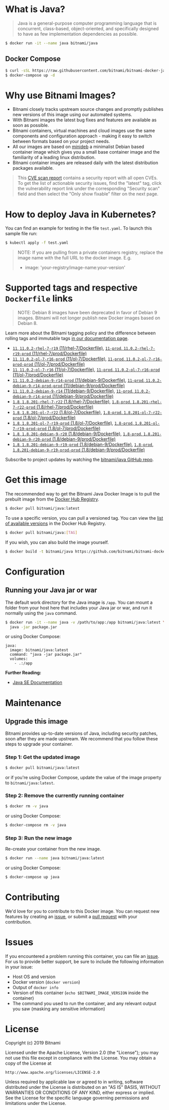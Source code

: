 # What is Java?

> Java is a general-purpose computer programming language that is concurrent, class-based, object-oriented, and specifically designed to have as few implementation dependencies as possible.

```bash
$ docker run -it --name java bitnami/java
```

## Docker Compose

```bash
$ curl -sSL https://raw.githubusercontent.com/bitnami/bitnami-docker-java/master/docker-compose.yml > docker-compose.yml
$ docker-compose up -d
```

# Why use Bitnami Images?

* Bitnami closely tracks upstream source changes and promptly publishes new versions of this image using our automated systems.
* With Bitnami images the latest bug fixes and features are available as soon as possible.
* Bitnami containers, virtual machines and cloud images use the same components and configuration approach - making it easy to switch between formats based on your project needs.
* All our images are based on [minideb](https://github.com/bitnami/minideb) a minimalist Debian based container image which gives you a small base container image and the familiarity of a leading linux distribution.
* Bitnami container images are released daily with the latest distribution packages available.


> This [CVE scan report](https://quay.io/repository/bitnami/java?tab=tags) contains a security report with all open CVEs. To get the list of actionable security issues, find the "latest" tag, click the vulnerability report link under the corresponding "Security scan" field and then select the "Only show fixable" filter on the next page.

# How to deploy Java in Kubernetes?

You can find an example for testing in the file `test.yaml`. To launch this sample file run:

```bash
$ kubectl apply -f test.yaml
```

> NOTE: If you are pulling from a private containers registry, replace the image name with the full URL to the docker image. E.g.
>
> - image: 'your-registry/image-name:your-version'

# Supported tags and respective `Dockerfile` links

> NOTE: Debian 8 images have been deprecated in favor of Debian 9 images. Bitnami will not longer publish new Docker images based on Debian 8.

Learn more about the Bitnami tagging policy and the difference between rolling tags and immutable tags [in our documentation page](https://docs.bitnami.com/containers/how-to/understand-rolling-tags-containers/).


- [`11`, `11.0.2-rhel-7-r19` (11/rhel-7/Dockerfile)](https://github.com/bitnami/bitnami-docker-java/blob/11.0.2-rhel-7-r19/11/rhel-7/Dockerfile), [`11-prod`, `11.0.2-rhel-7-r19-prod` (11/rhel-7/prod/Dockerfile)](https://github.com/bitnami/bitnami-docker-java/blob/11.0.2-rhel-7-r19/11/rhel-7/prod/Dockerfile)
- [`11`, `11.0.2-ol-7-r16-prod` (11/ol-7/Dockerfile)](https://github.com/bitnami/bitnami-docker-java/blob/11.0.2-ol-7-r16-prod/11/ol-7/Dockerfile), [`11-prod`, `11.0.2-ol-7-r16-prod-prod` (11/ol-7/prod/Dockerfile)](https://github.com/bitnami/bitnami-docker-java/blob/11.0.2-ol-7-r16-prod/11/ol-7/prod/Dockerfile)
- [`11`, `11.0.2-ol-7-r16` (11/ol-7/Dockerfile)](https://github.com/bitnami/bitnami-docker-java/blob/11.0.2-ol-7-r16/11/ol-7/Dockerfile), [`11-prod`, `11.0.2-ol-7-r16-prod` (11/ol-7/prod/Dockerfile)](https://github.com/bitnami/bitnami-docker-java/blob/11.0.2-ol-7-r16/11/ol-7/prod/Dockerfile)
- [`11`, `11.0.2-debian-9-r14-prod` (11/debian-9/Dockerfile)](https://github.com/bitnami/bitnami-docker-java/blob/11.0.2-debian-9-r14-prod/11/debian-9/Dockerfile), [`11-prod`, `11.0.2-debian-9-r14-prod-prod` (11/debian-9/prod/Dockerfile)](https://github.com/bitnami/bitnami-docker-java/blob/11.0.2-debian-9-r14-prod/11/debian-9/prod/Dockerfile)
- [`11`, `11.0.2-debian-9-r14` (11/debian-9/Dockerfile)](https://github.com/bitnami/bitnami-docker-java/blob/11.0.2-debian-9-r14/11/debian-9/Dockerfile), [`11-prod`, `11.0.2-debian-9-r14-prod` (11/debian-9/prod/Dockerfile)](https://github.com/bitnami/bitnami-docker-java/blob/11.0.2-debian-9-r14/11/debian-9/prod/Dockerfile)
- [`1.8`, `1.8.201-rhel-7-r22` (1.8/rhel-7/Dockerfile)](https://github.com/bitnami/bitnami-docker-java/blob/1.8.201-rhel-7-r22/1.8/rhel-7/Dockerfile), [`1.8-prod`, `1.8.201-rhel-7-r22-prod` (1.8/rhel-7/prod/Dockerfile)](https://github.com/bitnami/bitnami-docker-java/blob/1.8.201-rhel-7-r22/1.8/rhel-7/prod/Dockerfile)
- [`1.8`, `1.8.201-ol-7-r22` (1.8/ol-7/Dockerfile)](https://github.com/bitnami/bitnami-docker-java/blob/1.8.201-ol-7-r22/1.8/ol-7/Dockerfile), [`1.8-prod`, `1.8.201-ol-7-r22-prod` (1.8/ol-7/prod/Dockerfile)](https://github.com/bitnami/bitnami-docker-java/blob/1.8.201-ol-7-r22/1.8/ol-7/prod/Dockerfile)
- [`1.8`, `1.8.201-ol-7-r19-prod` (1.8/ol-7/Dockerfile)](https://github.com/bitnami/bitnami-docker-java/blob/1.8.201-ol-7-r19-prod/1.8/ol-7/Dockerfile), [`1.8-prod`, `1.8.201-ol-7-r19-prod-prod` (1.8/ol-7/prod/Dockerfile)](https://github.com/bitnami/bitnami-docker-java/blob/1.8.201-ol-7-r19-prod/1.8/ol-7/prod/Dockerfile)
- [`1.8`, `1.8.201-debian-9-r20` (1.8/debian-9/Dockerfile)](https://github.com/bitnami/bitnami-docker-java/blob/1.8.201-debian-9-r20/1.8/debian-9/Dockerfile), [`1.8-prod`, `1.8.201-debian-9-r20-prod` (1.8/debian-9/prod/Dockerfile)](https://github.com/bitnami/bitnami-docker-java/blob/1.8.201-debian-9-r20/1.8/debian-9/prod/Dockerfile)
- [`1.8`, `1.8.201-debian-9-r19-prod` (1.8/debian-9/Dockerfile)](https://github.com/bitnami/bitnami-docker-java/blob/1.8.201-debian-9-r19-prod/1.8/debian-9/Dockerfile), [`1.8-prod`, `1.8.201-debian-9-r19-prod-prod` (1.8/debian-9/prod/Dockerfile)](https://github.com/bitnami/bitnami-docker-java/blob/1.8.201-debian-9-r19-prod/1.8/debian-9/prod/Dockerfile)

Subscribe to project updates by watching the [bitnami/java GitHub repo](https://github.com/bitnami/bitnami-docker-java).

# Get this image

The recommended way to get the Bitnami Java Docker Image is to pull the prebuilt image from the [Docker Hub Registry](https://hub.docker.com/r/bitnami/java).

```bash
$ docker pull bitnami/java:latest
```

To use a specific version, you can pull a versioned tag. You can view the [list of available versions](https://hub.docker.com/r/bitnami/java/tags/) in the Docker Hub Registry.

```bash
$ docker pull bitnami/java:[TAG]
```

If you wish, you can also build the image yourself.

```bash
$ docker build -t bitnami/java https://github.com/bitnami/bitnami-docker-java.git
```

# Configuration

## Running your Java jar or war

The default work directory for the Java image is `/app`. You can mount a folder from your host here that includes your Java jar or war, and run it normally using the `java` command.

```bash
$ docker run -it --name java -v /path/to/app:/app bitnami/java:latest \
  java -jar package.jar
```

or using Docker Compose:

```
java:
  image: bitnami/java:latest
  command: "java -jar package.jar"
  volumes:
    - .:/app
```

**Further Reading:**

  - [Java SE Documentation](https://docs.oracle.com/javase/8/docs/api/)

# Maintenance

## Upgrade this image

Bitnami provides up-to-date versions of Java, including security patches, soon after they are made upstream. We recommend that you follow these steps to upgrade your container.

### Step 1: Get the updated image

```bash
$ docker pull bitnami/java:latest
```

or if you're using Docker Compose, update the value of the image property to `bitnami/java:latest`.

### Step 2: Remove the currently running container

```bash
$ docker rm -v java
```

or using Docker Compose:

```bash
$ docker-compose rm -v java
```

### Step 3: Run the new image

Re-create your container from the new image.

```bash
$ docker run --name java bitnami/java:latest
```

or using Docker Compose:

```bash
$ docker-compose up java
```

# Contributing

We'd love for you to contribute to this Docker image. You can request new features by creating an [issue](https://github.com/bitnami/bitnami-docker-java/issues), or submit a [pull request](https://github.com/bitnami/bitnami-docker-java/pulls) with your contribution.

# Issues

If you encountered a problem running this container, you can file an [issue](https://github.com/bitnami/bitnami-docker-java/issues). For us to provide better support, be sure to include the following information in your issue:

- Host OS and version
- Docker version (`docker version`)
- Output of `docker info`
- Version of this container (`echo $BITNAMI_IMAGE_VERSION` inside the container)
- The command you used to run the container, and any relevant output you saw (masking any sensitive
information)

# License

Copyright (c) 2019 Bitnami

Licensed under the Apache License, Version 2.0 (the "License");
you may not use this file except in compliance with the License.
You may obtain a copy of the License at

    http://www.apache.org/licenses/LICENSE-2.0

Unless required by applicable law or agreed to in writing, software
distributed under the License is distributed on an "AS IS" BASIS,
WITHOUT WARRANTIES OR CONDITIONS OF ANY KIND, either express or implied.
See the License for the specific language governing permissions and
limitations under the License.
